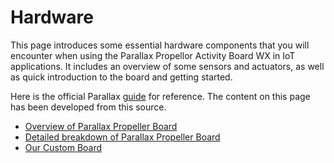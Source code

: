 # Hardware

This page introduces some essential hardware components that you will encounter when using
the Parallax Propellor Activity Board WX in IoT applications. It includes an overview of some sensors
and actuators, as well as quick introduction to the board and getting started. 

Here is the official Parallax [guide](https://learn.parallax.com/support/reference/using-propeller-activity-board) for reference. The content on this page has been developed from this source. 

- [Overview of Parallax Propeller Board](board1.md)
- [Detailed breakdown of Parallax Propeller Board](board2.md)
- [Our Custom Board](board3.md)
